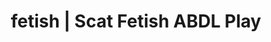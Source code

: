 ---
categories:
- NSFW Art
- Real Couples
- Fantasy Kink
- Shibari
- Latex Fetish
image: /assets/images/1747714246678.webp
layout: post
schema:
  description: Premium adult content featuring ABDL Play, Scat Fetish. High-quality
    images with erotic themes.
  keywords:
  - Real Couples
  - Mindful Kink
  - Virtual Sex
  - ABDL Play
  - Shibari
  - Spiritual Kink
  - Scat Fetish
  name: 1747714246678 | ABDL Play Scat Fetish
  type: VisualArtwork
seo:
  description: Featured content with premium Scat Fetish, ABDL Play. HD images available.
  keywords: Scat Fetish, ABDL Play
  og_image: /assets/images/1747714246678.webp
  schema_type: VisualArtwork
tags:
- '#fetish'
- ABDL Play
- Scat Fetish
title: fetish | Scat Fetish ABDL Play
---